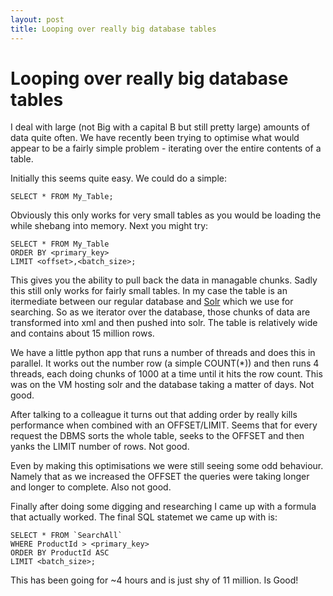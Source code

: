 ```yaml
---
layout: post
title: Looping over really big database tables
---
```


# Looping over really big database tables

I deal with large (not Big with a capital B but still pretty large) amounts of
data quite often.  We have recently been trying to optimise what would appear to
be a fairly simple problem - iterating over the entire contents of a table.

Initially this seems quite easy. We could do a simple:

    SELECT * FROM My_Table;
    
Obviously this only works for very small tables as you would be loading the
while shebang into memory. Next you might try:

    SELECT * FROM My_Table
    ORDER BY <primary_key>
    LIMIT <offset>,<batch_size>;
    
This gives you the ability to pull back the data in managable chunks. Sadly this
still only works for fairly small tables.  In my case the table is an
itermediate between our regular database and
[Solr](http://http://lucene.apache.org/solr/) which we use for searching. So as
we iterator over the database, those chunks of data are transformed into xml and
then pushed into solr. The table is relatively wide and contains about 15
million rows.

We have a little python app that runs a number of threads and does this in
parallel. It works out the number row (a simple COUNT(*)) and then runs 4
threads, each doing chunks of 1000 at a time until it hits the row count. This
was on the VM hosting solr and the database taking a matter of days. Not good.

After talking to a colleague it turns out that adding order by really kills
performance when combined with an OFFSET/LIMIT. Seems that for every request the
DBMS sorts the whole table, seeks to the OFFSET and then yanks the LIMIT number
of rows. Not good.

Even by making this optimisations we were still seeing some odd behaviour.
Namely that as we increased the OFFSET the queries were taking longer and longer
to complete. Also not good.

Finally after doing some digging and researching I came up with a formula that
actually worked. The final SQL statemet we came up with is:

    SELECT * FROM `SearchAll`
    WHERE ProductId > <primary_key>
    ORDER BY ProductId ASC 
    LIMIT <batch_size>;
    
This has been going for ~4 hours and is just shy of 11 million. Is Good!
